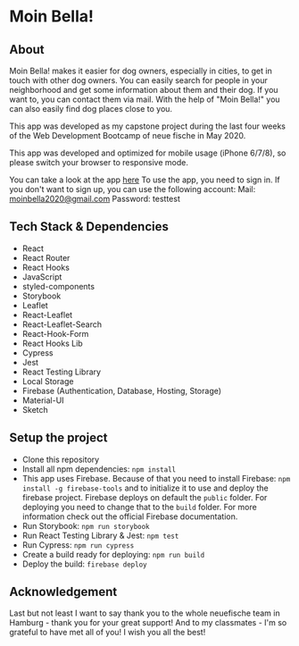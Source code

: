 # Moin Bella!

## About

Moin Bella! makes it easier for dog owners, especially in cities, to get in touch with other dog owners.
You can easily search for people in your neighborhood and get some information about them and their dog. If you want to, you can contact them via mail. With the help of "Moin Bella!" you can also easily find dog places close to you.

This app was developed as my capstone project during the last four weeks of the Web Development Bootcamp of neue fische in May 2020.

This app was developed and optimized for mobile usage (iPhone 6/7/8), so please switch your browser to responsive mode.

You can take a look at the app [here](https://moinbella-f6a5b.web.app/)
To use the app, you need to sign in. If you don't want to sign up, you can use the following account:
Mail: moinbella2020@gmail.com
Password: testtest

## Tech Stack & Dependencies

- React 
- React Router 
- React Hooks
- JavaScript 
- styled-components
- Storybook 
- Leaflet 
- React-Leaflet
- React-Leaflet-Search 
- React-Hook-Form 
- React Hooks Lib 
- Cypress 
- Jest 
- React Testing Library
- Local Storage 
- Firebase (Authentication, Database, Hosting, Storage) 
- Material-UI
- Sketch

## Setup the project

- Clone this repository
- Install all npm dependencies:
`npm install`
- This app uses Firebase. Because of that you need to install Firebase:
`npm install -g firebase-tools`
and to initialize it to use and deploy the firebase project. Firebase deploys on default the `public` folder. For deploying you need to change that to the `build` folder. 
For more information check out the official Firebase documentation.
- Run Storybook:
`npm run storybook`
- Run React Testing Library & Jest:
`npm test`
- Run Cypress:
`npm run cypress`
- Create a build ready for deploying:
`npm run build`
- Deploy the build:
`firebase deploy`

## Acknowledgement

Last but not least I want to say thank you to the whole neuefische team in Hamburg - thank you for your great support! 
And to my classmates - I'm so grateful to have met all of you! I wish you all the best!
